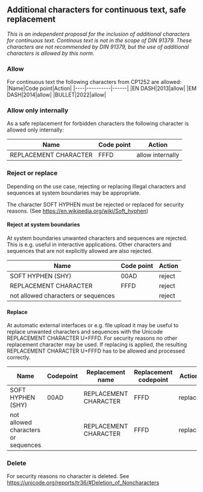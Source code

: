 ## Additional characters for continuous text, safe replacement
*This is an independent proposal for the inclusion of additional characters for continuous text.
Continous text is not in the scope of DIN 91379.
These characters are not recommended by DIN 91379, but the use of additional characters is allowed by this norm.*

### Allow
For continuous text the following characters from CP1252 are allowed:
|Name|Code point|Action|
|----|----------|------|
|EN DASH|2013|allow|
|EM DASH|2014|allow|
|BULLET|2022|allow|

### Allow only internally
As a safe replacement for forbidden characters the following character is allowed only internally:

|Name|Code point|Action|
|----|----------|------|
|REPLACEMENT CHARACTER|FFFD|allow internally|

### Reject or replace
Depending on the use case, rejecting or replacing illegal characters and sequences
at system boundaries may be appropriate.

The character SOFT HYPHEN must be rejected or replaced for security reasons. (See https://en.wikipedia.org/wiki/Soft_hyphen)

#### Reject at system boundaries
At system boundaries unwanted characters and sequences are rejected.
This is e.g. useful in interactive applications.
Other characters and sequences that are not explicitly allowed
are also rejected.

|Name|Code point|Action|
|----|----------|------|
|SOFT HYPHEN (SHY)|00AD |reject|
|REPLACEMENT CHARACTER|FFFD|reject|
|not allowed characters or sequences| |reject|


#### Replace
At automatic external interfaces or e.g. file upload
it may be useful to replace unwanted characters and sequences with
the Unicode REPLACEMENT CHARACTER U+FFFD.
For security reasons no other replacement character may be used.
If replacing is applied, the resulting REPLACEMENT CHARACTER U+FFFD
has to be allowed and processed correctly.


|Name|Codepoint|Replacement name|Replacement codepoint|Action|
|----|----------|---------------|---------------------|------|
|SOFT HYPHEN (SHY)|00AD |REPLACEMENT CHARACTER | FFFD |replace|
|not allowed characters or sequences| |REPLACEMENT CHARACTER | FFFD |replace|


### Delete 
For security reasons no character is deleted.
See https://unicode.org/reports/tr36/#Deletion_of_Noncharacters
